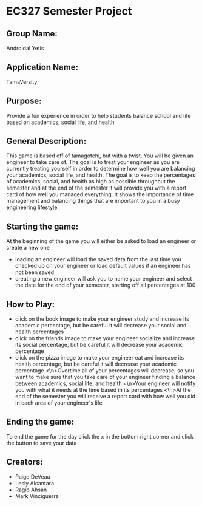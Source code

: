 # EC327 Semester Project

## Group Name: 
Androidal Yetis

## Application Name: 
TamaVersity

## Purpose:
Provide a fun experience in order to help students balance school and life based on academics, social life, and health

## General Description:
This game is based off of tamagotchi, but with a twist. You will be given an engineer to take care of. The goal is to treat your engineer as you are currently treating yourself in order to determine how well you are balancing your academics, social life, and health. The goal is to keep the percentages of academics, social, and health as high as possible throughout the semester and at the end of the semester it will provide you with a report card of how well you managed everything. It shows the importance of time management and balancing things that are important to you in a busy engineering lifestyle.

## Starting the game:
At the beginning of the game you will either be asked to load an engineer or create a new one
- loading an engineer will load the saved data from the last time you checked up on your engineer or load default values if an engineer has not been saved
- creating a new engineer will ask you to name your engineer and select the date for the end of your semester, starting off all percentages at 100

## How to Play:
- click on the book image to make your engineer study and increase its academic percentage, but be careful it will decrease your social and health percentages
- click on the friends image to make your engineer socialize and increase its social percentage, but be careful it will decrease your academic percentage
- click on the pizza image to make your engineer eat and increase its health percentage, but be careful it will decrease your academic percentage
<\n>Overtime all of your percentages will decrease, so you want to make sure that you take care of your engineer finding a balance between academics, social life, and health
<\n>Your engineer will notify you with what it needs at the time based in its percentages
<\n>At the end of the semester you will receive a report card with how well you did in each area of your engineer's life

## Ending the game:
To end the game for the day click the x in the bottom right corner and click the button to save your data

## Creators:
- Paige DeVeau
- Lesly Alcantara
- Ragib Ahsan
- Mark Vinciguerra

